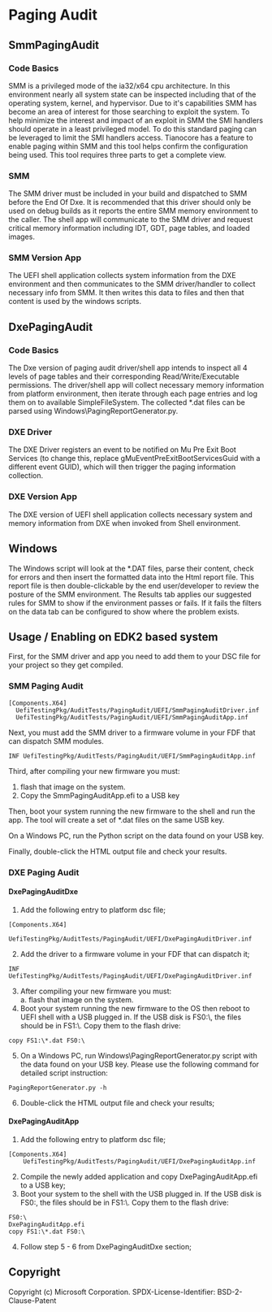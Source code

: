 # Paging Audit

## SmmPagingAudit

### Code Basics

SMM is a privileged mode of the ia32/x64 cpu architecture.  In this environment nearly all system state can
be inspected including that of the operating system, kernel, and hypervisor.  Due to it's
capabilities SMM has become an area of interest for those searching to exploit the system.
To help minimize the interest and impact of an exploit in SMM the SMI handlers should operate
in a least privileged model.  To do this standard paging can be leveraged to limit the SMI
handlers access.  Tianocore has a feature to enable paging within SMM and this tool helps confirm
the configuration being used.  This tool requires three parts to get a complete view.

### SMM

The SMM driver must be included in your build and dispatched to SMM before the End Of Dxe.  It is
recommended that this driver should only be used on debug builds as it reports the entire
SMM memory environment to the caller.  The shell app will communicate to the SMM driver and
request critical memory information including IDT, GDT, page tables, and loaded images.

### SMM Version App

The UEFI shell application collects system information from the DXE environment and then
communicates to the SMM driver/handler to collect necessary info from SMM.  It then
writes this data to files and then that content is used by the windows scripts.

## DxePagingAudit

### Code Basics

The Dxe version of paging audit driver/shell app intends to inspect all 4 levels of page
tables and their corresponding Read/Write/Executable permissions. The driver/shell app will
collect necessary memory information from platform environment, then iterate through each
page entries and log them on to available SimpleFileSystem. The collected *.dat files can be
parsed using Windows\PagingReportGenerator.py.

### DXE Driver

The DXE Driver registers an event to be notified on Mu Pre Exit Boot Services (to change this,
replace gMuEventPreExitBootServicesGuid with a different event GUID), which will then trigger
the paging information collection.

### DXE Version App

The DXE version of UEFI shell application collects necessary system and memory information
from DXE when invoked from Shell environment.

## Windows

The Windows script will look at the *.DAT files, parse their content, check for errors
and then insert the formatted data into the Html report file.  This report file is then double-clickable
by the end user/developer to review the posture of the SMM environment.  The Results tab applies
our suggested rules for SMM to show if the environment passes or fails.
If it fails the filters on the data tab can be configured to show where the problem exists.


## Usage / Enabling on EDK2 based system

First, for the SMM driver and app you need to add them to your DSC file for your project so they get compiled.

### SMM Paging Audit

```
[Components.X64]
  UefiTestingPkg/AuditTests/PagingAudit/UEFI/SmmPagingAuditDriver.inf
  UefiTestingPkg/AuditTests/PagingAudit/UEFI/SmmPagingAuditApp.inf
```

Next, you must add the SMM driver to a firmware volume in your FDF that can dispatch SMM modules.
```
INF UefiTestingPkg/AuditTests/PagingAudit/UEFI/SmmPagingAuditApp.inf
```

Third, after compiling your new firmware you must:
1. flash that image on the system.
2. Copy the SmmPagingAuditApp.efi to a USB key

Then, boot your system running the new firmware to the shell and run the app. The tool will create a set of *.dat files on the same USB key.

On a Windows PC, run the Python script on the data found on your USB key.

Finally, double-click the HTML output file and check your results.

### DXE Paging Audit

#### DxePagingAuditDxe

1. Add the following entry to platform dsc file;
```
[Components.X64]
    UefiTestingPkg/AuditTests/PagingAudit/UEFI/DxePagingAuditDriver.inf
```
2. Add the driver to a firmware volume in your FDF that can dispatch it;
```
INF UefiTestingPkg/AuditTests/PagingAudit/UEFI/DxePagingAuditDriver.inf
```
3. After compiling your new firmware you must:<BR>
    a. flash that image on the system.
4. Boot your system running the new firmware to the OS then reboot to UEFI shell with a USB plugged in.
If the USB disk is FS0:\\, the files should be in FS1:\\. Copy them to the flash drive:
```
copy FS1:\*.dat FS0:\
```
5. On a Windows PC, run Windows\PagingReportGenerator.py script with the data found on your
USB key. Please use the following command for detailed script instruction:
```
PagingReportGenerator.py -h
```
6. Double-click the HTML output file and check your results;

#### DxePagingAuditApp

1. Add the following entry to platform dsc file;
```
[Components.X64]
    UefiTestingPkg/AuditTests/PagingAudit/UEFI/DxePagingAuditApp.inf
```
2. Compile the newly added application and copy DxePagingAuditApp.efi to a USB key;
3. Boot your system to the shell with the USB plugged in. If the USB disk is FS0:\, the files
should be in FS1:\\. Copy them to the flash drive:
```
FS0:\
DxePagingAuditApp.efi
copy FS1:\*.dat FS0:\
```
4. Follow step 5 - 6 from DxePagingAuditDxe section;

## Copyright

Copyright (c) Microsoft Corporation.
SPDX-License-Identifier: BSD-2-Clause-Patent
